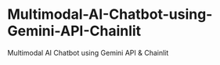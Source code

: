 # Multimodal-AI-Chatbot-using-Gemini-API-Chainlit
Multimodal AI Chatbot using Gemini API &amp; Chainlit
